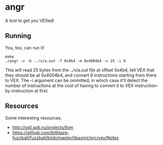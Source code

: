 # angr

A tool to get you VEXed!

## Running

You, too, can run it!

	make
	./angr -v -b ../v/a.out -f 0x4b4 -m 0x4004b4 -n 25 -i 9

This will read 25 bytes from the ../v/a.out file at offset 0x4b4, tell VEX that they should be at 0x4004b4, and convert 9 instructions starting from there to VEX. The -i argument can be ommitted, in which case it'll detect the number of instructions at the cost of having to convert it to VEX instruction-by-instruction at first.

## Resources

Some interesting resources.

- http://osll.spb.ru/projects/llvm
- https://github.com/bitblaze-fuzzball/fuzzball/blob/master/libasmir/src/vex/Notes

